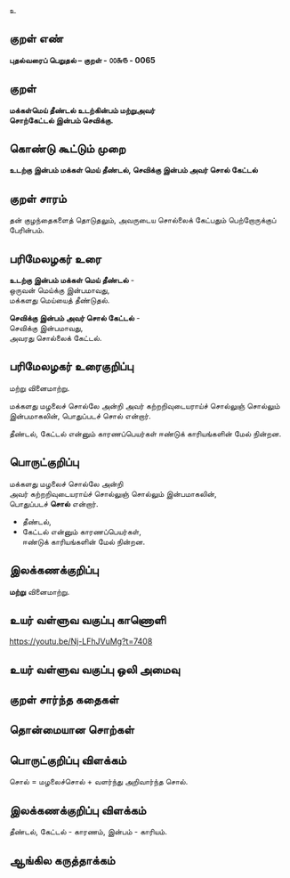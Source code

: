 உ

## குறள் எண் 

**புதல்வரைப் பெறுதல் – குறள் - ௦௦௬௫ - 0065**  

## குறள் 

**மக்கள்மெய் தீண்டல் உடற்கின்பம் மற்றுஅவர்  
சொற்கேட்டல் இன்பம் செவிக்கு.** 

## கொண்டு கூட்டும் முறை

**உடற்கு இன்பம் மக்கள் மெய் தீண்டல், செவிக்கு இன்பம் அவர் சொல் கேட்டல்**  

## குறள் சாரம் 

தன் குழந்தைகளைத் தொடுதலும், அவருடைய சொல்லைக் கேட்பதும் பெற்றோருக்குப் பேரின்பம்.  

## பரிமேலழகர் உரை

**உடற்கு இன்பம் மக்கள் மெய் தீண்டல்** -  
ஒருவன் மெய்க்கு இன்பமாவது,  
மக்களது மெய்யைத் தீண்டுதல்.  

**செவிக்கு இன்பம் அவர் சொல் கேட்டல்** -  
செவிக்கு இன்பமாவது,  
அவரது சொல்லைக் கேட்டல்.	

## பரிமேலழகர் உரைகுறிப்பு   

மற்று வினைமாற்று.

மக்களது மழலைச் சொல்லே அன்றி அவர் கற்றறிவுடையராய்ச் சொல்லுஞ் சொல்லும் இன்பமாகலின், 
பொதுப்படச் சொல் என்றார்.  

தீண்டல், கேட்டல் என்னும் காரணப்பெயர்கள் ஈண்டுக் காரியங்களின் மேல் நின்றன.   

## பொருட்குறிப்பு 

மக்களது மழலைச் சொல்லே அன்றி  
அவர் கற்றறிவுடையராய்ச் சொல்லுஞ் சொல்லும் இன்பமாகலின்,  
பொதுப்படச் **சொல்** என்றார்.  

* தீண்டல்,  
* கேட்டல் என்னும் காரணப்பெயர்கள்,  
ஈண்டுக் காரியங்களின் மேல் நின்றன.   

## இலக்கணக்குறிப்பு  

**மற்று** வினைமாற்று.  

## உயர் வள்ளுவ வகுப்பு காணொளி

https://youtu.be/Nj-LFhJVuMg?t=7408

## உயர் வள்ளுவ வகுப்பு ஒலி அமைவு 

 
## குறள் சார்ந்த கதைகள் 


## தொன்மையான சொற்கள்


## பொருட்குறிப்பு விளக்கம்

சொல் = மழலைச்சொல் + வளர்ந்து அறிவார்ந்த சொல். 

## இலக்கணக்குறிப்பு விளக்கம்

தீண்டல், கேட்டல் - காரணம், இன்பம் - காரியம். 

## ஆங்கில கருத்தாக்கம் 


